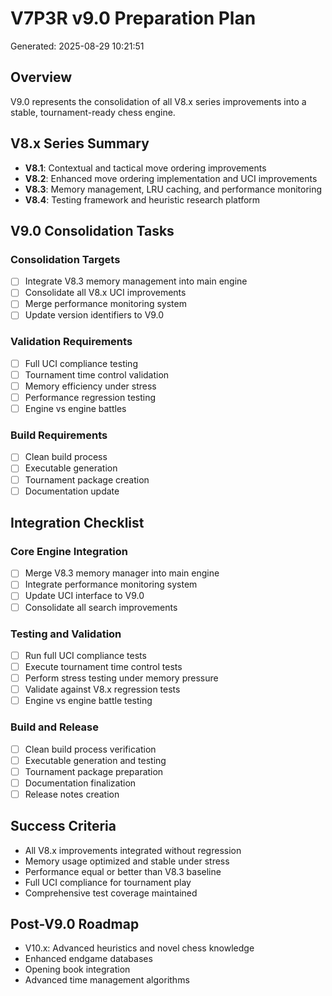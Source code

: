 # V7P3R v9.0 Preparation Plan

Generated: 2025-08-29 10:21:51

## Overview
V9.0 represents the consolidation of all V8.x series improvements into a stable, tournament-ready chess engine.

## V8.x Series Summary
- **V8.1**: Contextual and tactical move ordering improvements
- **V8.2**: Enhanced move ordering implementation and UCI improvements  
- **V8.3**: Memory management, LRU caching, and performance monitoring
- **V8.4**: Testing framework and heuristic research platform

## V9.0 Consolidation Tasks

### Consolidation Targets
- [ ] Integrate V8.3 memory management into main engine
- [ ] Consolidate all V8.x UCI improvements
- [ ] Merge performance monitoring system
- [ ] Update version identifiers to V9.0

### Validation Requirements
- [ ] Full UCI compliance testing
- [ ] Tournament time control validation
- [ ] Memory efficiency under stress
- [ ] Performance regression testing
- [ ] Engine vs engine battles

### Build Requirements
- [ ] Clean build process
- [ ] Executable generation
- [ ] Tournament package creation
- [ ] Documentation update

## Integration Checklist

### Core Engine Integration
- [ ] Merge V8.3 memory manager into main engine
- [ ] Integrate performance monitoring system
- [ ] Update UCI interface to V9.0
- [ ] Consolidate all search improvements

### Testing and Validation  
- [ ] Run full UCI compliance tests
- [ ] Execute tournament time control tests
- [ ] Perform stress testing under memory pressure
- [ ] Validate against V8.x regression tests
- [ ] Engine vs engine battle testing

### Build and Release
- [ ] Clean build process verification
- [ ] Executable generation and testing
- [ ] Tournament package preparation
- [ ] Documentation finalization
- [ ] Release notes creation

## Success Criteria
- All V8.x improvements integrated without regression
- Memory usage optimized and stable under stress
- Performance equal or better than V8.3 baseline  
- Full UCI compliance for tournament play
- Comprehensive test coverage maintained

## Post-V9.0 Roadmap
- V10.x: Advanced heuristics and novel chess knowledge
- Enhanced endgame databases
- Opening book integration
- Advanced time management algorithms
